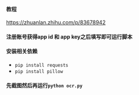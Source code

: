 #### 教程
https://zhuanlan.zhihu.com/p/83678942

#### 注册账号获得app id 和 app key之后填写即可运行脚本

#### 安装相关依赖
*  `pip install requests`
* `pip install pillow`
#### 先截图然后再运行`python ocr.py`

